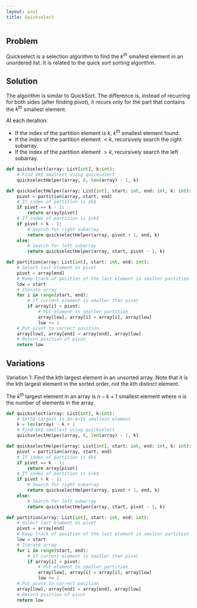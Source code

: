 ```yaml
---
layout: post
title: Quickselect
---
```


## Problem
Quickselect is a selection algorithm to find the $k^{th}$ smallest element in an unordered list. It is related to the quick sort sorting algorithm.

## Solution
The algorithm is similar to QuickSort. The difference is, instead of recurring for both sides (after finding pivot), it recurs only for the part that contains the $k^{th}$ smallest element.

At each iteration:

* If the index of the partition element is $k$, $k^{th}$ smallest element found.
* If the index of the partition element $<k$, recursively search the right subarray.
* If the index of the partition element $>k$, recursively search the left subarray.

```python
def quickselect(array: List[int], k:int):
    # Find $k$ smallest using quickselect
    quickselectHelper(array, 0, len(array) - 1, k)

def quickselectHelper(array: List[int], start: int, end: int, k: int):
    pivot = partition(array, start, end)
    # If index of partition is $k$
    if pivot == k - 1:
        return array[pivot]
    # If index of partition is $<k$
    if pivot < k - 1:
        # Search for right subarray
        return quickselectHelper(array, pivot + 1, end, k)
    else:
        # Search for left subarray
        return quickselectHelper(array, start, pivot - 1, k)

def partition(array: List[int], start: int, end: int):
    # Select last element as pivot
    pivot = array[end]
    # Keep track of position of the last element in smaller partition
    low = start
    # Iterate array
    for i in range(start, end):
        # If current element is smaller than pivot
        if array[i] < pivot:
            # Put element to smaller partition
            array[low], array[i] = array[i], array[low]
            low += 1
    # Put pivot to correct position
    array[low], array[end] = array[end], array[low]
    # Return position of pivot
    return low
```

## Variations

Variation 1: Find the kth largest element in an unsorted array. Note that it is the kth largest element in the sorted order, not the kth distinct element.

The $k^{th}$ largest element in an array is $n - k + 1$ smallest element where $n$ is the number of elements in the array.

```python
def quickselect(array: List[int], k:int):
    # $kth$ largest is $n-k+1$ smallest element
    k = len(array) - k + 1
    # Find $k$ smallest using quickselect
    quickselectHelper(array, 0, len(array) - 1, k)

def quickselectHelper(array: List[int], start: int, end: int, k: int):
    pivot = partition(array, start, end)
    # If index of partition is $k$
    if pivot == k - 1:
        return array[pivot]
    # If index of partition is $<k$
    if pivot < k - 1:
        # Search for right subarray
        return quickselectHelper(array, pivot + 1, end, k)
    else:
        # Search for left subarray
        return quickselectHelper(array, start, pivot - 1, k)

def partition(array: List[int], start: int, end: int):
    # Select last element as pivot
    pivot = array[end]
    # Keep track of position of the last element in smaller partition
    low = start
    # Iterate array
    for i in range(start, end):
        # If current element is smaller than pivot
        if array[i] < pivot:
            # Put element to smaller partition
            array[low], array[i] = array[i], array[low]
            low += 1
    # Put pivot to correct position
    array[low], array[end] = array[end], array[low]
    # Return position of pivot
    return low
```
